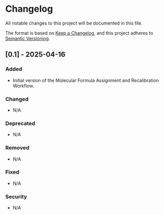 # Changelog

All notable changes to this project will be documented in this file.

The format is based on [Keep a Changelog](https://keepachangelog.com/en/1.0.0/), 
and this project adheres to [Semantic Versioning](https://semver.org/spec/v2.0.0.html).

## [0.1] - 2025-04-16

### Added
- Initial version of the Molecular Formula Assignment and Recalibration Workflow.

### Changed
- N/A

### Deprecated
- N/A

### Removed
- N/A

### Fixed
- N/A

### Security
- N/A